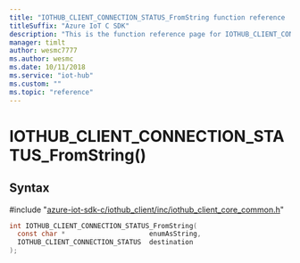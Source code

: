 ```yaml
---                             
title: "IOTHUB_CLIENT_CONNECTION_STATUS_FromString function reference | Microsoft Docs" 
titleSuffix: "Azure IoT C SDK"            
description: "This is the function reference page for IOTHUB_CLIENT_CONNECTION_STATUS_FromString() in the Azure IoT C SDK. This SDK is used with Azure IoT Hub and Azure IoT Hub Device Provisioning Service"            
manager: timlt                 
author: wesmc7777              
ms.author: wesmc               
ms.date: 10/11/2018                    
ms.service: "iot-hub"             
ms.custom: ""                
ms.topic: "reference"        
---                            
```


# IOTHUB_CLIENT_CONNECTION_STATUS_FromString()

## Syntax

\#include "[azure-iot-sdk-c/iothub_client/inc/iothub_client_core_common.h](../iothub-client-core-common-h.md)"  
```C
int IOTHUB_CLIENT_CONNECTION_STATUS_FromString(
  const char *                     enumAsString,
  IOTHUB_CLIENT_CONNECTION_STATUS  destination
);
```

